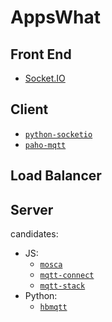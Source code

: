 # AppsWhat


## Front End
- [Socket.IO](https://socket.io/)

## Client
- [`python-socketio`](https://github.com/miguelgrinberg/python-socketio/)
- [`paho-mqtt`](https://github.com/eclipse/paho.mqtt.python)

## Load Balancer


## Server
candidates:
- JS:
  - [`mosca`](https://github.com/mcollina/mosca)
  - [`mqtt-connect`](https://github.com/roccomuso/mqtt-connect)
  - [`mqtt-stack`](https://github.com/mqttjs/mqtt-stack)
- Python:
  - [`hbmqtt`](https://github.com/beerfactory/hbmqtt)
